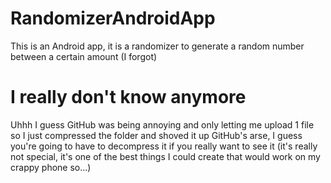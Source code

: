 # RandomizerAndroidApp
This is an Android app, it is a randomizer to generate a random number between a certain amount (I forgot)

# I really don't know anymore
Uhhh I guess GitHub was being annoying and only letting me upload 1 file so I just compressed the folder and shoved it up GitHub's arse, I guess you're going to have to decompress it if you really want to see it (it's really not special, it's one of the best things I could create that would work on my crappy phone so...)
